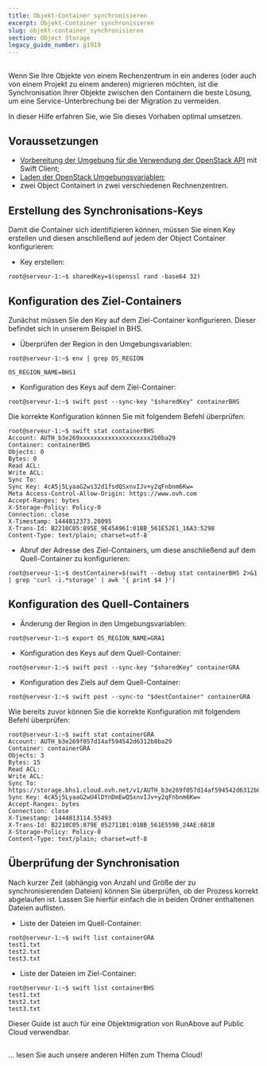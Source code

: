 ```yaml
---
title: Objekt-Container synchronisieren
excerpt: Objekt-Container synchronisieren
slug: objekt-container_synchronisieren
section: Object Storage
legacy_guide_number: g1919
---
```



## 
Wenn Sie Ihre Objekte von einem Rechenzentrum in ein anderes (oder auch von einem Projekt zu einem anderen) migrieren möchten, ist die Synchronisation Ihrer Objekte zwischen den Containern die beste Lösung, um eine Service-Unterbrechung bei der Migration zu vermeiden.

In dieser Hilfe erfahren Sie, wie Sie dieses Vorhaben optimal umsetzen.


## Voraussetzungen

- [Vorbereitung der Umgebung für die Verwendung der OpenStack API]({legacy}1851) mit Swift Client;
- [Laden der OpenStack Umgebungsvariablen]({legacy}1852);
- zwei Object Containert in zwei verschiedenen Rechnenzentren.




## Erstellung des Synchronisations-Keys
Damit die Container sich identifizieren können, müssen Sie einen Key erstellen und diesen anschließend auf jedem der Object Container konfigurieren:


- Key erstellen:


```
root@serveur-1:~$ sharedKey=$(openssl rand -base64 32)
```





## Konfiguration des Ziel-Containers
Zunächst müssen Sie den Key auf dem Ziel-Container konfigurieren. Dieser befindet sich in unserem Beispiel in BHS.


- Überprüfen der Region in den Umgebungsvariablen:


```
root@serveur-1:~$ env | grep OS_REGION

OS_REGION_NAME=BHS1
```


- Konfiguration des Keys auf dem Ziel-Container:


```
root@serveur-1:~$ swift post --sync-key "$sharedKey" containerBHS
```



Die korrekte Konfiguration können Sie mit folgendem Befehl überprüfen:


```
root@serveur-1:~$ swift stat containerBHS
Account: AUTH_b3e269xxxxxxxxxxxxxxxxxxxx2b0ba29
Container: containerBHS
Objects: 0
Bytes: 0
Read ACL:
Write ACL:
Sync To:
Sync Key: 4cA5j5LyaaG2ws32d1fsdQSxnvIJv+y2qFnbnm6Kw=
Meta Access-Control-Allow-Origin: https://www.ovh.com
Accept-Ranges: bytes
X-Storage-Policy: Policy-0
Connection: close
X-Timestamp: 1444812373.28095
X-Trans-Id: B2210C05:895E_9E45A961:01BB_561E52E1_16A3:5298
Content-Type: text/plain; charset=utf-8
```



- Abruf der Adresse des Ziel-Containers, um diese anschließend auf dem Quell-Container zu konfigurieren:


```
root@serveur-1:~$ destContainer=$(swift --debug stat containerBHS 2>&1 | grep 'curl -i.*storage' | awk '{ print $4 }')
```





## Konfiguration des Quell-Containers

- Änderung der Region in den Umgebungsvariablen:


```
root@serveur-1:~$ export OS_REGION_NAME=GRA1
```


- Konfiguration des Keys auf dem Quell-Container:


```
root@serveur-1:~$ swift post --sync-key "$sharedKey" containerGRA
```


- Konfiguration des Ziels auf dem Quell-Container:


```
root@serveur-1:~$ swift post --sync-to "$destContainer" containerGRA
```



Wie bereits zuvor können Sie die korrekte Konfiguration mit folgendem Befehl überprüfen:


```
root@serveur-1:~$ swift stat containerGRA
Account: AUTH_b3e269f057d14af594542d6312b0ba29
Container: containerGRA
Objects: 3
Bytes: 15
Read ACL:
Write ACL:
Sync To: https://storage.bhs1.cloud.ovh.net/v1/AUTH_b3e269f057d14af594542d6312b0ba29/containerBHS
Sync Key: 4cA5j5LyaaG2wU4lDYnDmEwQSxnvIJv+y2qFnbnm6Kw=
Accept-Ranges: bytes
Connection: close
X-Timestamp: 1444813114.55493
X-Trans-Id: B2210C05:879E_052711B1:01BB_561E559B_24AE:6B1B
X-Storage-Policy: Policy-0
Content-Type: text/plain; charset=utf-8
```




## Überprüfung der Synchronisation
Nach kurzer Zeit (abhängig von Anzahl und Größe der zu synchronisierenden Dateien) können Sie überprüfen, ob der Prozess korrekt abgelaufen ist. Lassen Sie hierfür einfach die in beiden Ordner enthaltenen Dateien auflisten.


- Liste der Dateien im Quell-Container:


```
root@serveur-1:~$ swift list containerGRA
test1.txt
test2.txt
test3.txt
```


- Liste der Dateien im Ziel-Container:


```
root@serveur-1:~$ swift list containerBHS
test1.txt
test2.txt
test3.txt
```



Dieser Guide ist auch für eine Objektmigration von RunAbove auf Public Cloud verwendbar.


## 
... lesen Sie auch unsere anderen Hilfen zum Thema Cloud!

